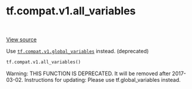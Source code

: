 <div itemscope itemtype="http://developers.google.com/ReferenceObject">
<meta itemprop="name" content="tf.compat.v1.all_variables" />
<meta itemprop="path" content="Stable" />
</div>

# tf.compat.v1.all_variables

<!-- Insert buttons and diff -->

<table class="tfo-notebook-buttons tfo-api" align="left">
</table>

<a target="_blank" href="/code/stable/tensorflow/python/ops/variables.py">View source</a>



Use <a href="../../../tf/compat/v1/global_variables.md"><code>tf.compat.v1.global_variables</code></a> instead. (deprecated)

``` python
tf.compat.v1.all_variables()
```



<!-- Placeholder for "Used in" -->

Warning: THIS FUNCTION IS DEPRECATED. It will be removed after 2017-03-02.
Instructions for updating:
Please use tf.global_variables instead.

